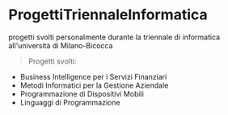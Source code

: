# ProgettiTriennaleInformatica
progetti svolti personalmente durante la triennale di informatica all'università di Milano-Bicocca
> Progetti svolti:
* Business Intelligence per i Servizi Finanziari
* Metodi Informatici per la Gestione Aziendale
* Programmazione di Dispositivi Mobili
* Linguaggi di Programmazione
